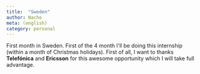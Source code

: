 ```yaml
---
title:  "Sweden"
author: Nacho
meta: (english)
category: personal
---
```


First month in Sweden. First of the 4 month I'll be doing this internship (within a month of Christmas holidays).
First of all, I want to thanks **Telefónica** and **Ericsson** for this awesome opportunity which I will take full advantage.
